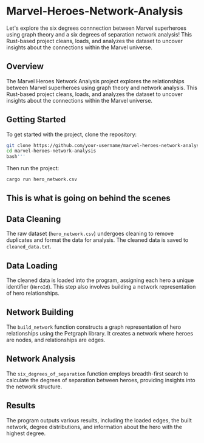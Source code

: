 # Marvel-Heroes-Network-Analysis
Let's explore the six degrees connnection between Marvel superheroes using graph theory and a six degrees of separation network analysis!
This Rust-based project cleans, loads, and analyzes the dataset to uncover insights about the connections within the Marvel universe.


## Overview

The Marvel Heroes Network Analysis project explores the relationships between Marvel superheroes using graph theory and network analysis. This Rust-based project cleans, loads, and analyzes the dataset to uncover insights about the connections within the Marvel universe.

## Getting Started

To get started with the project, clone the repository:

```bash
git clone https://github.com/your-username/marvel-heroes-network-analysis.git
cd marvel-heroes-network-analysis
bash''' 
```

Then run the project:

```bash
cargo run hero_network.csv
```

## This is what is going on behind the scenes

## Data Cleaning
The raw dataset (`hero_network.csv`) undergoes cleaning to remove duplicates and format the data for analysis. The cleaned data is saved to `cleaned_data.txt`.

## Data Loading
The cleaned data is loaded into the program, assigning each hero a unique identifier (`HeroId`). This step also involves building a network representation of hero relationships.

## Network Building
The `build_network` function constructs a graph representation of hero relationships using the Petgraph library. It creates a network where heroes are nodes, and relationships are edges.

## Network Analysis
The `six_degrees_of_separation` function employs breadth-first search to calculate the degrees of separation between heroes, providing insights into the network structure.

## Results
The program outputs various results, including the loaded edges, the built network, degree distributions, and information about the hero with the highest degree.



